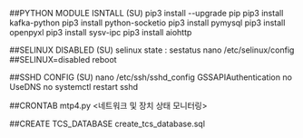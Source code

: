 

##PYTHON MODULE ISNTALL (SU)
pip3 install --upgrade pip
pip3 install kafka-python
pip3 install python-socketio
pip3 install pymysql
pip3 install openpyxl
pip3 install sysv-ipc
pip3 install aiohttp

##SELINUX DISABLED (SU)
selinux state : sestatus
nano /etc/selinux/config   ##SELINUX=disabled
reboot

##SSHD CONFIG (SU)
nano /etc/ssh/sshd_config 
GSSAPIAuthentication no
UseDNS no
systemctl restart sshd

##CRONTAB
mtp4.py <네트워크 및 장치 상태 모니터링>

##CREATE TCS_DATABASE
create_tcs_database.sql